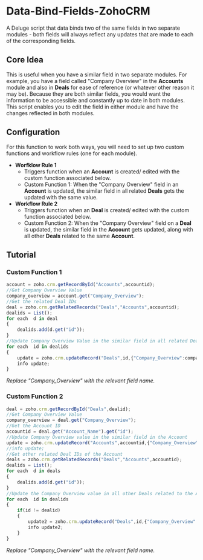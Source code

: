 # Data-Bind-Fields-ZohoCRM
A Deluge script that data binds two of the same fields in two separate modules - both fields will always reflect any updates that are made to each of the corresponding fields.

## Core Idea
This is useful when you have a similar field in two separate modules. For example, you have a field called "Company Overview" in the **Accounts** module and also in **Deals** for ease of reference (or whatever other reason it may be). Because they are both similar fields, you would want the information to be accessible and constantly up to date in both modules. This script enables you to edit the field in either module and have the changes reflected in both modules.

## Configuration
For this function to work both ways, you will need to set up two custom functions and workflow rules (one for each module).
* **Worfklow Rule 1**
  * Triggers function when an **Account** is created/ edited with the custom function associated below.
  * Custom Function 1: When the "Company Overview" field in an **Account** is updated, the similar field in all related **Deals** gets the updated with the same value.
* **Workflow Rule 2**
  * Triggers function when an **Deal** is created/ edited with the custom function associated below.
  * Custom Function 2: When the "Company Overview" field on a **Deal** is updated, the similar field in the **Account** gets updated, along with all other **Deals** related to the same **Account**.

## Tutorial

### Custom Function 1
```javascript
account = zoho.crm.getRecordById("Accounts",accountid);
//Get Company Overview Value
company_overview = account.get("Company_Overview");
//Get the related Deal IDs
deal = zoho.crm.getRelatedRecords("Deals","Accounts",accountid);
dealids = List();
for each  d in deal
{
	dealids.add(d.get("id"));
}
//Update Company Overview Value in the similar field in all related Deals
for each  id in dealids
{
	update = zoho.crm.updateRecord("Deals",id,{"Company_Overview":company_overview});
	info update;
}
```
*Replace "Company_Overview" with the relevant field name.*

### Custom Function 2
```javascript
deal = zoho.crm.getRecordById("Deals",dealid);
//Get Company Overview Value
company_overview = deal.get("Company_Overview");
//Get the Account ID
accountid = deal.get("Account_Name").get("id");
//Update Company Overview value in the similar field in the Account
update = zoho.crm.updateRecord("Accounts",accountid,{"Company_Overview":company_overview});
//info update;
//Get other related Deal IDs of the Account
deals = zoho.crm.getRelatedRecords("Deals","Accounts",accountid);
dealids = List();
for each  d in deals
{
	dealids.add(d.get("id"));
}
//Update the Company Overview value in all other Deals related to the Account
for each  id in dealids
{
	if(id != dealid)
	{
		update2 = zoho.crm.updateRecord("Deals",id,{"Company_Overview":company_overview});
		info update2;
	}
}
```
*Replace "Company_Overview" with the relevant field name.*
